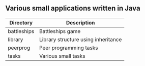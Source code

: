 ## Various small applications written in Java 

Directory   | Description
------------|------------
battleships | Battleships game
library     | Library structure using inheritance
peerprog    | Peer programming tasks
tasks       | Various small tasks
